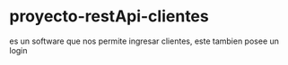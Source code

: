 # proyecto-restApi-clientes
 es un software que nos permite ingresar clientes, este tambien posee un login
